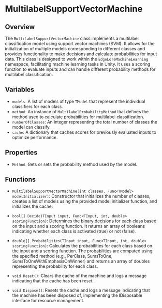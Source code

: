 # MultilabelSupportVectorMachine

## Overview
The `MultilabelSupportVectorMachine` class implements a multilabel classification model using support vector machines (SVM). It allows for the initialization of multiple models corresponding to different classes and provides functionality to make decisions and calculate probabilities for input data. This class is designed to work within the `EdgeLoreMachineLearning` namespace, facilitating machine learning tasks in Unity. It uses a scoring function to evaluate inputs and can handle different probability methods for multilabel classification.

## Variables
- `models`: A list of models of type `TModel` that represent the individual classifiers for each class.
- `method`: An instance of `MultilabelProbabilityMethod` that defines the method used to calculate probabilities for multilabel classification.
- `numberOfClasses`: An integer representing the total number of classes the model can classify.
- `cache`: A dictionary that caches scores for previously evaluated inputs to optimize performance.

## Properties
- `Method`: Gets or sets the probability method used by the model.

## Functions
- `MultilabelSupportVectorMachine(int classes, Func<TModel> modelInitializer)`: Constructor that initializes the number of classes, creates a list of models using the provided model initializer function, and initializes the cache.

- `bool[] Decide(TInput input, Func<TInput, int, double> scoringFunction)`: Determines the binary decisions for each class based on the input and a scoring function. It returns an array of booleans indicating whether each class is activated (true) or not (false).

- `double[] Probabilities(TInput input, Func<TInput, int, double> scoringFunction)`: Calculates the probabilities for each class based on the input and a scoring function. The probabilities are computed using the specified method (e.g., PerClass, SumsToOne, SumsToOneWithEmphasisOnWinner) and returns an array of doubles representing the probability for each class.

- `void Reset()`: Clears the cache of the machine and logs a message indicating that the cache has been reset.

- `void Dispose()`: Resets the cache and logs a message indicating that the machine has been disposed of, implementing the IDisposable interface for resource management.